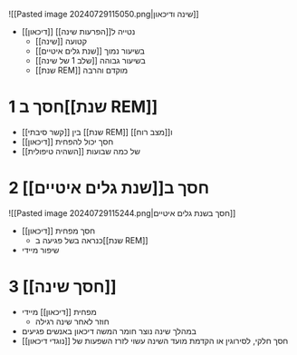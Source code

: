 
![[Pasted image 20240729115050.png|שינה ודיכאון]]

- [[דיכאון]] נטייה ל[[הפרעות שינה]]
	- [[שינה]] קטועה
	- [[שנת גלים איטיים]] בשיעור נמוך
	- [[שלב 1 של שינה]] בשיעור גבוהה
	- [[שנת REM]] מוקדם והרבה

# 1	חסך ב[[שנת REM]]

- [[קשר סיבתי]] בין [[שנת REM]] ו[[מצב רוח]]
- חסך יכול להפחית [[דיכאון]]
- [[השהיה טיפולית]] של כמה שבועות

# 2	חסך ב[[שנת גלים איטיים]]

![[Pasted image 20240729115244.png|חסך בשנת גלים איטיים]]

- חסך מפחית [[דיכאון]]
	- כנראה בשל פגיעה ב[[שנת REM]]
- שיפור מיידי

# 3	[[חסך שינה]]

- מפחית [[דיכאון]] מיידי
	- חוזר לאחר שינה רגילה
- במהלך שינה נוצר חומר המשה דיכאון באנשים פגיעים
- חסך חלקי, לסירוגין או הקדמת מועד השינה עשוי לזרז השפעות של [[נוגדי דיכאון]]

 